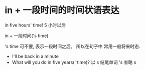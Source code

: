 # in + 一段时间的时间状语表达

in five hours' time! 5 小时以后

in + 一段时间('s time)

's time 可不要, 表示一段时间之后。 所以在句子中 常用一般将来时态.

- I'll be back in a minute
- What will you do in five years(' time)? 以 s 结尾单词 's 省略 s
